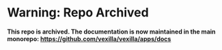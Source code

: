 # Warning: Repo Archived

**This repo is archived. The documentation is now maintained in the main monorepo: https://github.com/vexilla/vexilla/apps/docs**
